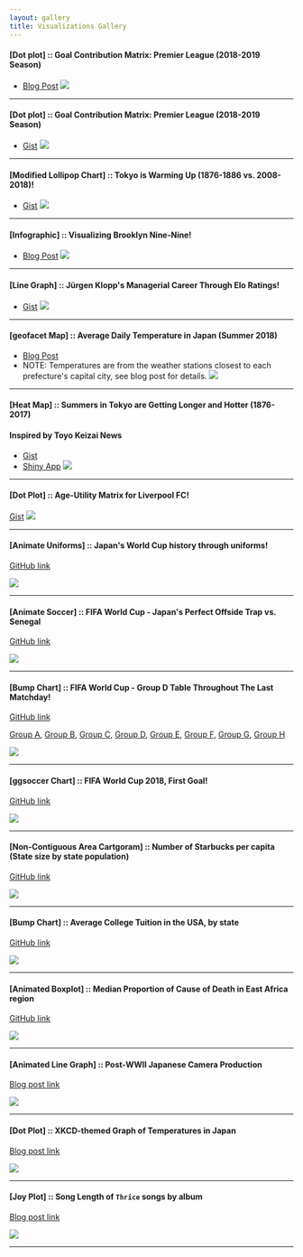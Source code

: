 ```yaml
---
layout: gallery
title: Visualizations Gallery
---
```


#### [Dot plot] :: Goal Contribution Matrix: Premier League (2018-2019 Season)

- [Blog Post](https://ryo-n7.github.io/2019-06-18-visualize-copa-america/)
![](..\assets\2019-06-18-visualize-copa-america_files\unnamed-chunk-51-1.png)

***

#### [Dot plot] :: Goal Contribution Matrix: Premier League (2018-2019 Season)

- [Gist](https://gist.github.com/Ryo-N7/67ca1c364c342a82c4098918082ca445)
![](https://i.imgur.com/Vr7VvJp.png)

***

#### [Modified Lollipop Chart] :: Tokyo is Warming Up (1876-1886 vs. 2008-2018)!

- [Gist](https://gist.github.com/Ryo-N7/3e14b1ab637ce09091cb9c6c048a14a4)
![](https://i.imgur.com/Js4UUQX.png)

***

#### [Infographic] :: Visualizing Brooklyn Nine-Nine!

- [Blog Post](https://ryo-n7.github.io/2019-02-15-visualize-brooklyn-nine-nine/)
![](https://i.imgur.com/aXFSqzJ.png)

***

#### [Line Graph] :: Jürgen Klopp's Managerial Career Through Elo Ratings!

- [Gist](https://gist.github.com/Ryo-N7/2067e6c63f66ca7a7039b114d51bd40d)
![](https://i.imgur.com/Xcw2nAK.png)

***

#### [geofacet Map] :: Average Daily Temperature in Japan (Summer 2018)

- [Blog Post](https://ryo-n7.github.io/2018-10-04-visualize-weather-in-japan/)
- NOTE: Temperatures are from the weather stations closest to each prefecture's capital city, see blog post for details.
![](https://i.imgur.com/v4DTyOw.png)

***

#### [Heat Map] :: Summers in Tokyo are Getting Longer and Hotter (1876-2017)
#### Inspired by Toyo Keizai News

- [Gist](https://gist.github.com/Ryo-N7/826fc8c755f9a7c1fab236cd17d8a352)
- [Shiny App](https://ryo-n7.shinyapps.io/tokyo_weather_shiny_app/)
![](https://i.imgur.com/WBspwRp.png)

***

#### [Dot Plot] :: Age-Utility Matrix for Liverpool FC!

[Gist](https://gist.github.com/Ryo-N7/5309ba2496b4f75a0747166bfbc52270)
![](https://i.imgur.com/Lk1lpMg.png)

***

#### [Animate Uniforms] :: Japan's World Cup history through uniforms!
[GitHub link](https://github.com/Ryo-N7/soccer_ggplots)

![](https://i.imgur.com/UTirZjG.gif)

***

#### [Animate Soccer] :: FIFA World Cup - Japan's Perfect Offside Trap vs. Senegal
[GitHub link](https://github.com/Ryo-N7/soccer_ggplots)

![](https://i.imgur.com/ceSA3YB.gif)

***

#### [Bump Chart] :: FIFA World Cup - Group D Table Throughout The Last Matchday!
[GitHub link](https://github.com/Ryo-N7/soccer_ggplots)

[Group A](https://i.imgur.com/6yaOA31.png), [Group B](https://i.imgur.com/4AEIbgq.png), [Group C](https://i.imgur.com/cGs2mf0.png), [Group D](https://i.imgur.com/FlntjgH.png), 
[Group E](https://i.imgur.com/1flVYGU.png), [Group F](https://i.imgur.com/ucMH4f4.png), [Group G](https://i.imgur.com/IVcqeUG.png), [Group H](https://i.imgur.com/agTx6IG.png)

![](https://i.imgur.com/FlntjgH.png)

***

#### [ggsoccer Chart] :: FIFA World Cup 2018, First Goal!
[GitHub link](https://github.com/Ryo-N7/soccer_ggplots)

![](https://i.imgur.com/7tRZnm7.png)

***

#### [Non-Contiguous Area Cartgoram] :: Number of Starbucks per capita (State size by state population)
[GitHub link](https://github.com/Ryo-N7/tidy_tuesday#may-7)

![](https://i.imgur.com/kRbXSQn.png)

***

#### [Bump Chart] :: Average College Tuition in the USA, by state 
[GitHub link](https://github.com/Ryo-N7/tidy_tuesday#april-3)

![](https://i.imgur.com/yJve5vA.png)

***

#### [Animated Boxplot] :: Median Proportion of Cause of Death in East Africa region
[GitHub link](https://github.com/Ryo-N7/tidy_tuesday#april-1)

![](https://i.imgur.com/ThbVuP2.gif)

***

#### [Animated Line Graph] :: Post-WWII Japanese Camera Production 
[Blog post link](https://ryo-n7.github.io/2018-01-12-japan-postwar-economic-recovery/)

![](https://i.imgur.com/BTiNNtG.gif)

***

#### [Dot Plot] :: XKCD-themed Graph of Temperatures in Japan
[Blog post link](https://ryo-n7.github.io/2017-11-22-japan-xkcd-weather-index/)

![](https://i.imgur.com/8D6h9dl.png)

***

#### [Joy Plot] :: Song Length of `Thrice` songs by album
[Blog post link](https://ryo-n7.github.io/2017-09-30-thrice-part-1/)

![](https://i.imgur.com/lNTlZyh.jpg)

***



